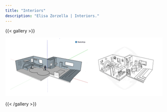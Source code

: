 ```yaml
---
title: "Interiors"
description: "Elisa Zorzella | Interiors."
---
```


{{< gallery >}}
	
  <img src="gallery/01.png" />
  
{{< /gallery >}}
